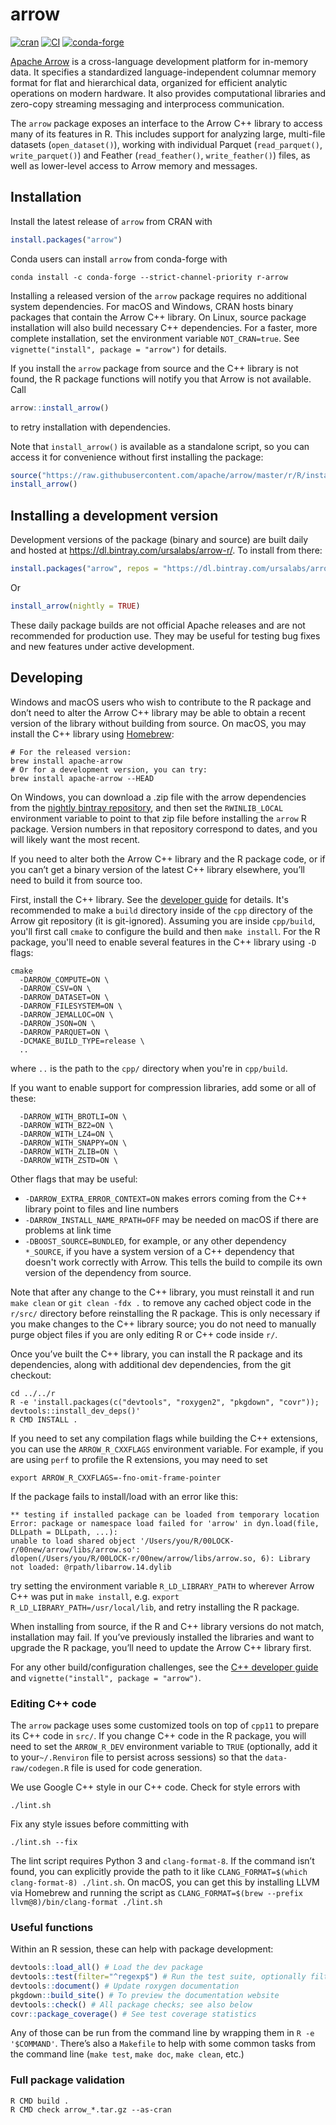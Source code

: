 # arrow

[![cran](https://www.r-pkg.org/badges/version-last-release/arrow)](https://cran.r-project.org/package=arrow)
[![CI](https://github.com/apache/arrow/workflows/R/badge.svg?event=push)](https://github.com/apache/arrow/actions?query=workflow%3AR+branch%3Amaster+event%3Apush)
[![conda-forge](https://img.shields.io/conda/vn/conda-forge/r-arrow.svg)](https://anaconda.org/conda-forge/r-arrow)

[Apache Arrow](https://arrow.apache.org/) is a cross-language
development platform for in-memory data. It specifies a standardized
language-independent columnar memory format for flat and hierarchical
data, organized for efficient analytic operations on modern hardware. It
also provides computational libraries and zero-copy streaming messaging
and interprocess communication.

The `arrow` package exposes an interface to the Arrow C++ library to
access many of its features in R. This includes support for analyzing
large, multi-file datasets (`open_dataset()`), working with individual
Parquet (`read_parquet()`, `write_parquet()`) and Feather
(`read_feather()`, `write_feather()`) files, as well as lower-level
access to Arrow memory and messages.

## Installation

Install the latest release of `arrow` from CRAN with

```r
install.packages("arrow")
```

Conda users can install `arrow` from conda-forge with

```
conda install -c conda-forge --strict-channel-priority r-arrow
```

Installing a released version of the `arrow` package requires no
additional system dependencies. For macOS and Windows, CRAN hosts binary
packages that contain the Arrow C++ library. On Linux, source package
installation will also build necessary C++ dependencies. For a faster,
more complete installation, set the environment variable `NOT_CRAN=true`.
See `vignette("install", package = "arrow")` for details.

If you install the `arrow` package from source and the C++ library is
not found, the R package functions will notify you that Arrow is not
available. Call

```r
arrow::install_arrow()
```

to retry installation with dependencies.

Note that `install_arrow()` is available as a standalone script, so you can
access it for convenience without first installing the package:

```r
source("https://raw.githubusercontent.com/apache/arrow/master/r/R/install-arrow.R")
install_arrow()
```

## Installing a development version

Development versions of the package (binary and source) are built daily and hosted at
<https://dl.bintray.com/ursalabs/arrow-r/>. To install from there:

``` r
install.packages("arrow", repos = "https://dl.bintray.com/ursalabs/arrow-r")
```

Or

```r
install_arrow(nightly = TRUE)
```

These daily package builds are not official Apache releases and are not
recommended for production use. They may be useful for testing bug fixes
and new features under active development.

## Developing

Windows and macOS users who wish to contribute to the R package and
don’t need to alter the Arrow C++ library may be able to obtain a
recent version of the library without building from source. On macOS,
you may install the C++ library using [Homebrew](https://brew.sh/):

``` shell
# For the released version:
brew install apache-arrow
# Or for a development version, you can try:
brew install apache-arrow --HEAD
```

On Windows, you can download a .zip file with the arrow dependencies from the
[nightly bintray repository](https://dl.bintray.com/ursalabs/arrow-r/libarrow/bin/windows/),
and then set the `RWINLIB_LOCAL` environment variable to point to that
zip file before installing the `arrow` R package. Version numbers in that
repository correspond to dates, and you will likely want the most recent.

If you need to alter both the Arrow C++ library and the R package code,
or if you can’t get a binary version of the latest C++ library
elsewhere, you’ll need to build it from source too.

First, install the C++ library. See the [developer
guide](https://arrow.apache.org/docs/developers/cpp/building.html) for details.
It's recommended to make a `build` directory inside of the `cpp` directory of
the Arrow git repository (it is git-ignored). Assuming you are inside `cpp/build`,
you'll first call `cmake` to configure the build and then `make install`.
For the R package, you'll need to enable several features in the C++ library
using `-D` flags:

```
cmake
  -DARROW_COMPUTE=ON \
  -DARROW_CSV=ON \
  -DARROW_DATASET=ON \
  -DARROW_FILESYSTEM=ON \
  -DARROW_JEMALLOC=ON \
  -DARROW_JSON=ON \
  -DARROW_PARQUET=ON \
  -DCMAKE_BUILD_TYPE=release \
  ..
```

where `..` is the path to the `cpp/` directory when you're in `cpp/build`.

If you want to enable support for compression libraries, add some or all of these:

```
  -DARROW_WITH_BROTLI=ON \
  -DARROW_WITH_BZ2=ON \
  -DARROW_WITH_LZ4=ON \
  -DARROW_WITH_SNAPPY=ON \
  -DARROW_WITH_ZLIB=ON \
  -DARROW_WITH_ZSTD=ON \
```

Other flags that may be useful:

* `-DARROW_EXTRA_ERROR_CONTEXT=ON` makes errors coming from the C++ library point to files and line numbers
* `-DARROW_INSTALL_NAME_RPATH=OFF` may be needed on macOS if there are problems at link time
* `-DBOOST_SOURCE=BUNDLED`, for example, or any other dependency `*_SOURCE`, if you have a system version of a C++ dependency that doesn't work correctly with Arrow. This tells the build to compile its own version of the dependency from source.

Note that after any change to the C++ library, you must reinstall it and
run `make clean` or `git clean -fdx .` to remove any cached object code
in the `r/src/` directory before reinstalling the R package. This is
only necessary if you make changes to the C++ library source; you do not
need to manually purge object files if you are only editing R or C++
code inside `r/`.

Once you’ve built the C++ library, you can install the R package and its
dependencies, along with additional dev dependencies, from the git
checkout:

``` shell
cd ../../r
R -e 'install.packages(c("devtools", "roxygen2", "pkgdown", "covr")); devtools::install_dev_deps()'
R CMD INSTALL .
```

If you need to set any compilation flags while building the C++
extensions, you can use the `ARROW_R_CXXFLAGS` environment variable. For
example, if you are using `perf` to profile the R extensions, you may
need to set

``` shell
export ARROW_R_CXXFLAGS=-fno-omit-frame-pointer
```

If the package fails to install/load with an error like this:

    ** testing if installed package can be loaded from temporary location
    Error: package or namespace load failed for 'arrow' in dyn.load(file, DLLpath = DLLpath, ...):
    unable to load shared object '/Users/you/R/00LOCK-r/00new/arrow/libs/arrow.so':
    dlopen(/Users/you/R/00LOCK-r/00new/arrow/libs/arrow.so, 6): Library not loaded: @rpath/libarrow.14.dylib

try setting the environment variable `R_LD_LIBRARY_PATH` to wherever
Arrow C++ was put in `make install`, e.g. `export
R_LD_LIBRARY_PATH=/usr/local/lib`, and retry installing the R package.

When installing from source, if the R and C++ library versions do not
match, installation may fail. If you’ve previously installed the
libraries and want to upgrade the R package, you’ll need to update the
Arrow C++ library first.

For any other build/configuration challenges, see the [C++ developer
guide](https://arrow.apache.org/docs/developers/cpp/building.html) and
`vignette("install", package = "arrow")`.

### Editing C++ code

The `arrow` package uses some customized tools on top of `cpp11` to
prepare its C++ code in `src/`. If you change C++ code in the R package,
you will need to set the `ARROW_R_DEV` environment variable to `TRUE`
(optionally, add it to your`~/.Renviron` file to persist across
sessions) so that the `data-raw/codegen.R` file is used for code
generation.

We use Google C++ style in our C++ code. Check for style errors with

    ./lint.sh

Fix any style issues before committing with

    ./lint.sh --fix

The lint script requires Python 3 and `clang-format-8`. If the command
isn’t found, you can explicitly provide the path to it like
`CLANG_FORMAT=$(which clang-format-8) ./lint.sh`. On macOS, you can get
this by installing LLVM via Homebrew and running the script as
`CLANG_FORMAT=$(brew --prefix llvm@8)/bin/clang-format ./lint.sh`

### Useful functions

Within an R session, these can help with package development:

``` r
devtools::load_all() # Load the dev package
devtools::test(filter="^regexp$") # Run the test suite, optionally filtering file names
devtools::document() # Update roxygen documentation
pkgdown::build_site() # To preview the documentation website
devtools::check() # All package checks; see also below
covr::package_coverage() # See test coverage statistics
```

Any of those can be run from the command line by wrapping them in `R -e
'$COMMAND'`. There’s also a `Makefile` to help with some common tasks
from the command line (`make test`, `make doc`, `make clean`, etc.)

### Full package validation

``` shell
R CMD build .
R CMD check arrow_*.tar.gz --as-cran
```
